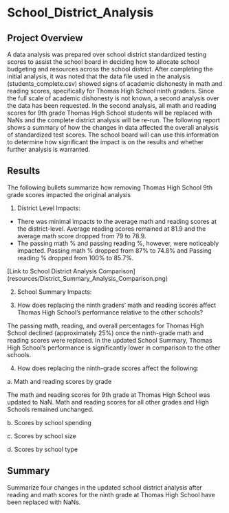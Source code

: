 # School_District_Analysis

## Project Overview

A data analysis was prepared over school district standardized testing scores to assist the school board in deciding how to allocate school budgeting and resources across the school district. After completing the initial analysis, it was noted that the data file used in the analysis (students_complete.csv) showed signs of academic dishonesty in math and reading scores, specifically for Thomas High School ninth graders. Since the full scale of academic dishonesty is not known, a second analysis over the data has been requested. In the second analysis, all math and reading scores for 9th grade Thomas High School students will be replaced with NaNs and the complete district analysis will be re-run. The following report shows a summary of how the changes in data affected the overall analysis of standardized test scores. The school board will can use this information to determine how significant the impact is on the results and whether further analysis is warranted. 

## Results
The following bullets summarize how removing Thomas High School 9th grade scores impacted the original analysis

1. District Level Impacts:

- There was minimal impacts to the average math and reading scores at the district-level. Average reading scores remained at 81.9 and the average math score dropped from 79 to 78.9. 
- The passing math % and passing reading %, however, were noticeably impacted. Passing math % dropped from 87% to 74.8% and Passing reading % dropped from 100% to 85.7%.

[Link to School District Analysis Comparison] (resources/District_Summary_Analysis_Comparison.png)
  
2. School Summary Impacts:

3. How does replacing the ninth graders’ math and reading scores affect Thomas High School’s performance relative to the other schools?

The passing math, reading, and overall percentages for Thomas High School declined (approximately 25%) once the ninth-grade math and reading scores were replaced. In the updated School Summary, Thomas High School’s performance is significantly lower in comparison to the other schools.

4. How does replacing the ninth-grade scores affect the following:
  
  a. Math and reading scores by grade

The math and reading scores for 9th grade at Thomas High School was updated to NaN. Math and reading scores for all other grades and High Schools remained unchanged.

  b. Scores by school spending
  
  c. Scores by school size
  
  d. Scores by school type

## Summary
Summarize four changes in the updated school district analysis after reading and math scores for the ninth grade at Thomas High School have been replaced with NaNs.


